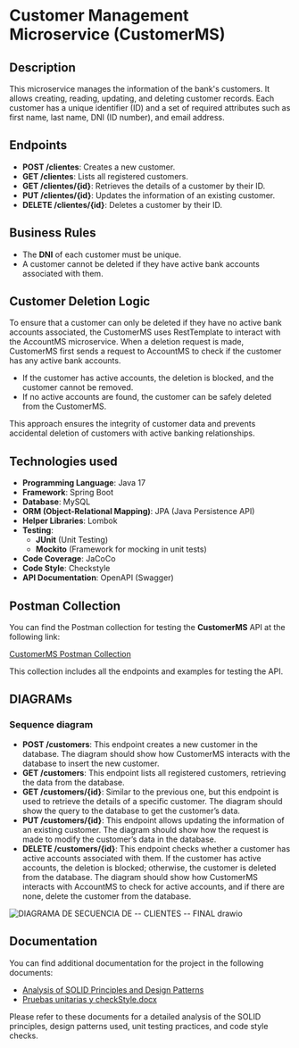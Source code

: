 # Customer Management Microservice (CustomerMS)

## Description

This microservice manages the information of the bank's customers. It allows creating, reading, updating, and deleting customer records. Each customer has a unique identifier (ID) and a set of required attributes such as first name, last name, DNI (ID number), and email address.

## Endpoints

- **POST /clientes**: Creates a new customer.
- **GET /clientes**: Lists all registered customers.
- **GET /clientes/{id}**: Retrieves the details of a customer by their ID.
- **PUT /clientes/{id}**: Updates the information of an existing customer.
- **DELETE /clientes/{id}**: Deletes a customer by their ID.
  
## Business Rules

- The **DNI** of each customer must be unique.
- A customer cannot be deleted if they have active bank accounts associated with them.

## Customer Deletion Logic

To ensure that a customer can only be deleted if they have no active bank accounts associated, the CustomerMS uses RestTemplate to interact with the AccountMS microservice. When a deletion request is made, CustomerMS first sends a request to AccountMS to check if the customer has any active bank accounts.

- If the customer has active accounts, the deletion is blocked, and the customer cannot be removed.
- If no active accounts are found, the customer can be safely deleted from the CustomerMS.

This approach ensures the integrity of customer data and prevents accidental deletion of customers with active banking relationships.

## Technologies used

- **Programming Language**: Java 17
- **Framework**: Spring Boot
- **Database**: MySQL
- **ORM (Object-Relational Mapping)**: JPA (Java Persistence API)
- **Helper Libraries**: Lombok
- **Testing**:
  - **JUnit** (Unit Testing)
  - **Mockito** (Framework for mocking in unit tests)
- **Code Coverage**: JaCoCo
- **Code Style**: Checkstyle
- **API Documentation**: OpenAPI (Swagger)

## Postman Collection

You can find the Postman collection for testing the **CustomerMS** API at the following link:

[CustomerMS Postman Collection](https://www.postman.com/yulyschr/test-api-customerms/overview)

This collection includes all the endpoints and examples for testing the API.

## DIAGRAMs

### Sequence diagram 

- **POST /customers**: This endpoint creates a new customer in the database. The diagram should show how CustomerMS interacts with the database to insert the new customer.
- **GET /customers**: This endpoint lists all registered customers, retrieving the data from the database.
- **GET /customers/{id}**: Similar to the previous one, but this endpoint is used to retrieve the details of a specific customer. The diagram should show the query to the database to get the customer’s data.
- **PUT /customers/{id}**: This endpoint allows updating the information of an existing customer. The diagram should show how the request is made to modify the customer’s data in the database.
- **DELETE /customers/{id}**: This endpoint checks whether a customer has active accounts associated with them. If the customer has active accounts, the deletion is blocked; otherwise, the customer is deleted from the database. The diagram should show how CustomerMS interacts with AccountMS to check for active accounts, and if there are none, delete the customer from the database.

![DIAGRAMA DE SECUENCIA DE -- CLIENTES -- FINAL drawio](https://github.com/user-attachments/assets/149333cc-b74f-4581-b3aa-cd8a614e4fa6)

## Documentation

You can find additional documentation for the project in the following documents:

- [Analysis of SOLID Principles and Design Patterns](https://github.com/yulychr/PF-NTT-DATA-CustomerMS/blob/main/docs/Analis%20de%20principios%20solid%20y%20patrones%20de%20dise%C3%B1o.docx)
- [Pruebas unitarias y checkStyle.docx](https://github.com/user-attachments/files/18002598/Pruebas.unitarias.y.checkStyle.docx)


Please refer to these documents for a detailed analysis of the SOLID principles, design patterns used, unit testing practices, and code style checks.
